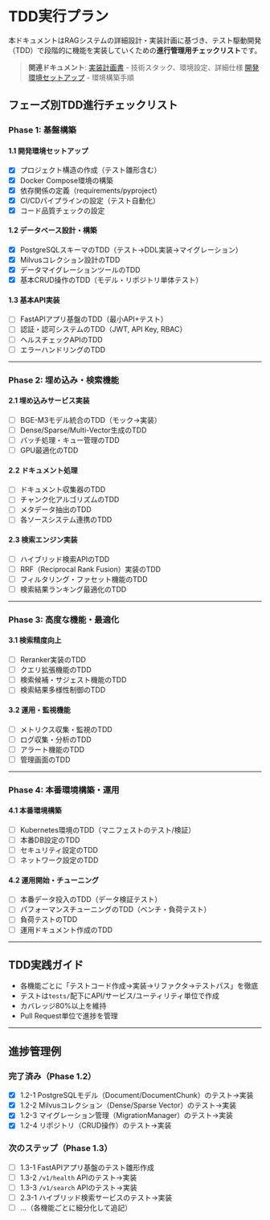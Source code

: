# TDD実行プラン

本ドキュメントはRAGシステムの詳細設計・実装計画に基づき、テスト駆動開発（TDD）で段階的に機能を実装していくための**進行管理用チェックリスト**です。

> **関連ドキュメント**:
> [実装計画書](./ImplementationPlan.md) - 技術スタック、環境設定、詳細仕様
> [開発環境セットアップ](../Develop/開発環境セットアップ.md) - 環境構築手順

## フェーズ別TDD進行チェックリスト

### Phase 1: 基盤構築

#### 1.1 開発環境セットアップ

- [x] プロジェクト構造の作成（テスト雛形含む）
- [x] Docker Compose環境の構築
- [x] 依存関係の定義（requirements/pyproject）
- [x] CI/CDパイプラインの設定（テスト自動化）
- [x] コード品質チェックの設定

#### 1.2 データベース設計・構築

- [x] PostgreSQLスキーマのTDD（テスト→DDL実装→マイグレーション）
- [x] Milvusコレクション設計のTDD
- [x] データマイグレーションツールのTDD
- [x] 基本CRUD操作のTDD（モデル・リポジトリ単体テスト）

#### 1.3 基本API実装

- [ ] FastAPIアプリ基盤のTDD（最小API+テスト）
- [ ] 認証・認可システムのTDD（JWT, API Key, RBAC）
- [ ] ヘルスチェックAPIのTDD
- [ ] エラーハンドリングのTDD

---

### Phase 2: 埋め込み・検索機能

#### 2.1 埋め込みサービス実装

- [ ] BGE-M3モデル統合のTDD（モック→実装）
- [ ] Dense/Sparse/Multi-Vector生成のTDD
- [ ] バッチ処理・キュー管理のTDD
- [ ] GPU最適化のTDD

#### 2.2 ドキュメント処理

- [ ] ドキュメント収集器のTDD
- [ ] チャンク化アルゴリズムのTDD
- [ ] メタデータ抽出のTDD
- [ ] 各ソースシステム連携のTDD

#### 2.3 検索エンジン実装

- [ ] ハイブリッド検索APIのTDD
- [ ] RRF（Reciprocal Rank Fusion）実装のTDD
- [ ] フィルタリング・ファセット機能のTDD
- [ ] 検索結果ランキング最適化のTDD

---

### Phase 3: 高度な機能・最適化

#### 3.1 検索精度向上

- [ ] Reranker実装のTDD
- [ ] クエリ拡張機能のTDD
- [ ] 検索候補・サジェスト機能のTDD
- [ ] 検索結果多様性制御のTDD

#### 3.2 運用・監視機能

- [ ] メトリクス収集・監視のTDD
- [ ] ログ収集・分析のTDD
- [ ] アラート機能のTDD
- [ ] 管理画面のTDD

---

### Phase 4: 本番環境構築・運用

#### 4.1 本番環境構築

- [ ] Kubernetes環境のTDD（マニフェストのテスト/検証）
- [ ] 本番DB設定のTDD
- [ ] セキュリティ設定のTDD
- [ ] ネットワーク設定のTDD

#### 4.2 運用開始・チューニング

- [ ] 本番データ投入のTDD（データ検証テスト）
- [ ] パフォーマンスチューニングのTDD（ベンチ・負荷テスト）
- [ ] 負荷テストのTDD
- [ ] 運用ドキュメント作成のTDD

---

## TDD実践ガイド

- 各機能ごとに「テストコード作成→実装→リファクタ→テストパス」を徹底
- テストは`tests/`配下にAPI/サービス/ユーティリティ単位で作成
- カバレッジ80%以上を維持
- Pull Request単位で進捗を管理

---

## 進捗管理例

### 完了済み（Phase 1.2）
- [x] 1.2-1 PostgreSQLモデル（Document/DocumentChunk）のテスト→実装
- [x] 1.2-2 Milvusコレクション（Dense/Sparse Vector）のテスト→実装
- [x] 1.2-3 マイグレーション管理（MigrationManager）のテスト→実装
- [x] 1.2-4 リポジトリ（CRUD操作）のテスト→実装

### 次のステップ（Phase 1.3）
- [ ] 1.3-1 FastAPIアプリ基盤のテスト雛形作成
- [ ] 1.3-2 `/v1/health` APIのテスト→実装
- [ ] 1.3-3 `/v1/search` APIのテスト→実装
- [ ] 2.3-1 ハイブリッド検索サービスのテスト→実装
- [ ] ...（各機能ごとに細分化して追記）
